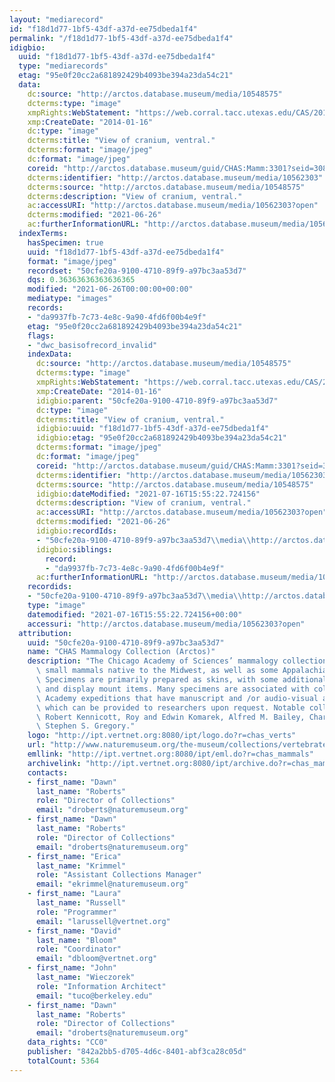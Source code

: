 ```yaml
---
layout: "mediarecord"
id: "f18d1d77-1bf5-43df-a37d-ee75dbeda1f4"
permalink: "/f18d1d77-1bf5-43df-a37d-ee75dbeda1f4"
idigbio:
  uuid: "f18d1d77-1bf5-43df-a37d-ee75dbeda1f4"
  type: "mediarecords"
  etag: "95e0f20cc2a681892429b4093be394a23da54c21"
  data:
    dc:source: "http://arctos.database.museum/media/10548575"
    dcterms:type: "image"
    xmpRights:WebStatement: "https://web.corral.tacc.utexas.edu/CAS/20161217-02/jpg/chas_mamm_3301.6.jpg"
    xmp:CreateDate: "2014-01-16"
    dc:type: "image"
    dcterms:title: "View of cranium, ventral."
    dcterms:format: "image/jpeg"
    dc:format: "image/jpeg"
    coreid: "http://arctos.database.museum/guid/CHAS:Mamm:3301?seid=3088381"
    dcterms:identifier: "http://arctos.database.museum/media/10562303"
    dcterms:source: "http://arctos.database.museum/media/10548575"
    dcterms:description: "View of cranium, ventral."
    ac:accessURI: "http://arctos.database.museum/media/10562303?open"
    dcterms:modified: "2021-06-26"
    ac:furtherInformationURL: "http://arctos.database.museum/media/10562303"
  indexTerms:
    hasSpecimen: true
    uuid: "f18d1d77-1bf5-43df-a37d-ee75dbeda1f4"
    format: "image/jpeg"
    recordset: "50cfe20a-9100-4710-89f9-a97bc3aa53d7"
    dqs: 0.36363636363636365
    modified: "2021-06-26T00:00:00+00:00"
    mediatype: "images"
    records:
    - "da9937fb-7c73-4e8c-9a90-4fd6f00b4e9f"
    etag: "95e0f20cc2a681892429b4093be394a23da54c21"
    flags:
    - "dwc_basisofrecord_invalid"
    indexData:
      dc:source: "http://arctos.database.museum/media/10548575"
      dcterms:type: "image"
      xmpRights:WebStatement: "https://web.corral.tacc.utexas.edu/CAS/20161217-02/jpg/chas_mamm_3301.6.jpg"
      xmp:CreateDate: "2014-01-16"
      idigbio:parent: "50cfe20a-9100-4710-89f9-a97bc3aa53d7"
      dc:type: "image"
      dcterms:title: "View of cranium, ventral."
      idigbio:uuid: "f18d1d77-1bf5-43df-a37d-ee75dbeda1f4"
      idigbio:etag: "95e0f20cc2a681892429b4093be394a23da54c21"
      dcterms:format: "image/jpeg"
      dc:format: "image/jpeg"
      coreid: "http://arctos.database.museum/guid/CHAS:Mamm:3301?seid=3088381"
      dcterms:identifier: "http://arctos.database.museum/media/10562303"
      dcterms:source: "http://arctos.database.museum/media/10548575"
      idigbio:dateModified: "2021-07-16T15:55:22.724156"
      dcterms:description: "View of cranium, ventral."
      ac:accessURI: "http://arctos.database.museum/media/10562303?open"
      dcterms:modified: "2021-06-26"
      idigbio:recordIds:
      - "50cfe20a-9100-4710-89f9-a97bc3aa53d7\\media\\http://arctos.database.museum/media/10562303"
      idigbio:siblings:
        record:
        - "da9937fb-7c73-4e8c-9a90-4fd6f00b4e9f"
      ac:furtherInformationURL: "http://arctos.database.museum/media/10562303"
    recordids:
    - "50cfe20a-9100-4710-89f9-a97bc3aa53d7\\media\\http://arctos.database.museum/media/10562303"
    type: "image"
    datemodified: "2021-07-16T15:55:22.724156+00:00"
    accessuri: "http://arctos.database.museum/media/10562303?open"
  attribution:
    uuid: "50cfe20a-9100-4710-89f9-a97bc3aa53d7"
    name: "CHAS Mammalogy Collection (Arctos)"
    description: "The Chicago Academy of Sciences’ mammalogy collection contains mostly\
      \ small mammals native to the Midwest, as well as some Appalachian species.\
      \ Specimens are primarily prepared as skins, with some additional osteological\
      \ and display mount items. Many specimens are associated with collectors or\
      \ Academy expeditions that have manuscript and /or audio-visual archival material,\
      \ which can be provided to researchers upon request. Notable collectors include\
      \ Robert Kennicott, Roy and Edwin Komarek, Alfred M. Bailey, Charles D. Brower,\
      \ Stephen S. Gregory."
    logo: "http://ipt.vertnet.org:8080/ipt/logo.do?r=chas_verts"
    url: "http://www.naturemuseum.org/the-museum/collections/vertebrates"
    emllink: "http://ipt.vertnet.org:8080/ipt/eml.do?r=chas_mammals"
    archivelink: "http://ipt.vertnet.org:8080/ipt/archive.do?r=chas_mammals"
    contacts:
    - first_name: "Dawn"
      last_name: "Roberts"
      role: "Director of Collections"
      email: "droberts@naturemuseum.org"
    - first_name: "Dawn"
      last_name: "Roberts"
      role: "Director of Collections"
      email: "droberts@naturemuseum.org"
    - first_name: "Erica"
      last_name: "Krimmel"
      role: "Assistant Collections Manager"
      email: "ekrimmel@naturemuseum.org"
    - first_name: "Laura"
      last_name: "Russell"
      role: "Programmer"
      email: "larussell@vertnet.org"
    - first_name: "David"
      last_name: "Bloom"
      role: "Coordinator"
      email: "dbloom@vertnet.org"
    - first_name: "John"
      last_name: "Wieczorek"
      role: "Information Architect"
      email: "tuco@berkeley.edu"
    - first_name: "Dawn"
      last_name: "Roberts"
      role: "Director of Collections"
      email: "droberts@naturemuseum.org"
    data_rights: "CC0"
    publisher: "842a2bb5-d705-4d6c-8401-abf3ca28c05d"
    totalCount: 5364
---
```

